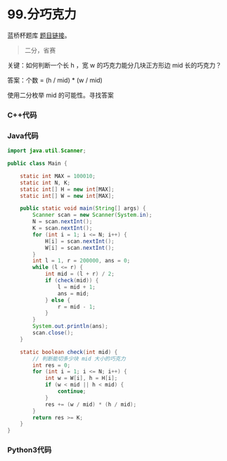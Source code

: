 # 99.分巧克力

蓝桥杯题库 [题目链接](https://www.lanqiao.cn/problems/99/learning/)。

> 二分，省赛

关键：如何判断一个长 h ，宽 w 的巧克力能分几块正方形边 mid 长的巧克力？

答案：个数 = (h / mid) * (w / mid)

使用二分枚举 mid 的可能性。寻找答案

### C++代码

### Java代码
```Java
import java.util.Scanner;

public class Main {

    static int MAX = 100010;
    static int N, K;
    static int[] H = new int[MAX];
    static int[] W = new int[MAX];

    public static void main(String[] args) {
        Scanner scan = new Scanner(System.in);
        N = scan.nextInt();
        K = scan.nextInt();
        for (int i = 1; i <= N; i++) {
            H[i] = scan.nextInt();
            W[i] = scan.nextInt();
        }
        int l = 1, r = 200000, ans = 0;
        while (l <= r) {
            int mid = (l + r) / 2;
            if (check(mid)) {
                l = mid + 1;
                ans = mid;
            } else {
                r = mid - 1;
            }
        }
        System.out.println(ans);
        scan.close();
    }

    static boolean check(int mid) {
        // 判断能切多少块 mid 大小的巧克力
        int res = 0;
        for (int i = 1; i <= N; i++) {
            int w = W[i], h = H[i];
            if (w < mid || h < mid) {
                continue;
            }
            res += (w / mid) * (h / mid);
        }
        return res >= K;
    }
}
```
### Python3代码

